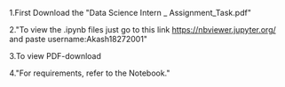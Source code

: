 1.First Download the "Data Science Intern _ Assignment_Task.pdf" 

2."To view the .ipynb files just go to this link https://nbviewer.jupyter.org/  and paste username:Akash18272001"

3.To view PDF-download 

4."For requirements, refer to the Notebook."
